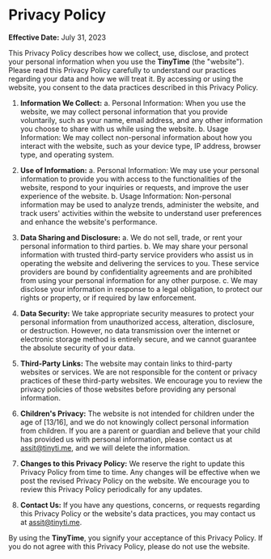 # Privacy Policy

**Effective Date:** July 31, 2023

This Privacy Policy describes how we collect, use, disclose, and protect your personal information when you use the **TinyTime** (the "website"). Please read this Privacy Policy carefully to understand our practices regarding your data and how we will treat it. By accessing or using the website, you consent to the data practices described in this Privacy Policy.

1. **Information We Collect:**
a. Personal Information: When you use the website, we may collect personal information that you provide voluntarily, such as your name, email address, and any other information you choose to share with us while using the website.
b. Usage Information: We may collect non-personal information about how you interact with the website, such as your device type, IP address, browser type, and operating system.

2. **Use of Information:**
a. Personal Information: We may use your personal information to provide you with access to the functionalities of the website, respond to your inquiries or requests, and improve the user experience of the website.
b. Usage Information: Non-personal information may be used to analyze trends, administer the website, and track users' activities within the website to understand user preferences and enhance the website's performance.

3. **Data Sharing and Disclosure:**
a. We do not sell, trade, or rent your personal information to third parties.
b. We may share your personal information with trusted third-party service providers who assist us in operating the website and delivering the services to you. These service providers are bound by confidentiality agreements and are prohibited from using your personal information for any other purpose.
c. We may disclose your information in response to a legal obligation, to protect our rights or property, or if required by law enforcement.

4. **Data Security:**
We take appropriate security measures to protect your personal information from unauthorized access, alteration, disclosure, or destruction. However, no data transmission over the internet or electronic storage method is entirely secure, and we cannot guarantee the absolute security of your data.

5. **Third-Party Links:**
The website may contain links to third-party websites or services. We are not responsible for the content or privacy practices of these third-party websites. We encourage you to review the privacy policies of those websites before providing any personal information.

6. **Children's Privacy:**
The website is not intended for children under the age of [13/16], and we do not knowingly collect personal information from children. If you are a parent or guardian and believe that your child has provided us with personal information, please contact us at assit@tinyti.me, and we will delete the information.

7. **Changes to this Privacy Policy:**
We reserve the right to update this Privacy Policy from time to time. Any changes will be effective when we post the revised Privacy Policy on the website. We encourage you to review this Privacy Policy periodically for any updates.

8. **Contact Us:**
If you have any questions, concerns, or requests regarding this Privacy Policy or the website's data practices, you may contact us at assit@tinyti.me.

By using the **TinyTime**, you signify your acceptance of this Privacy Policy. If you do not agree with this Privacy Policy, please do not use the website.
